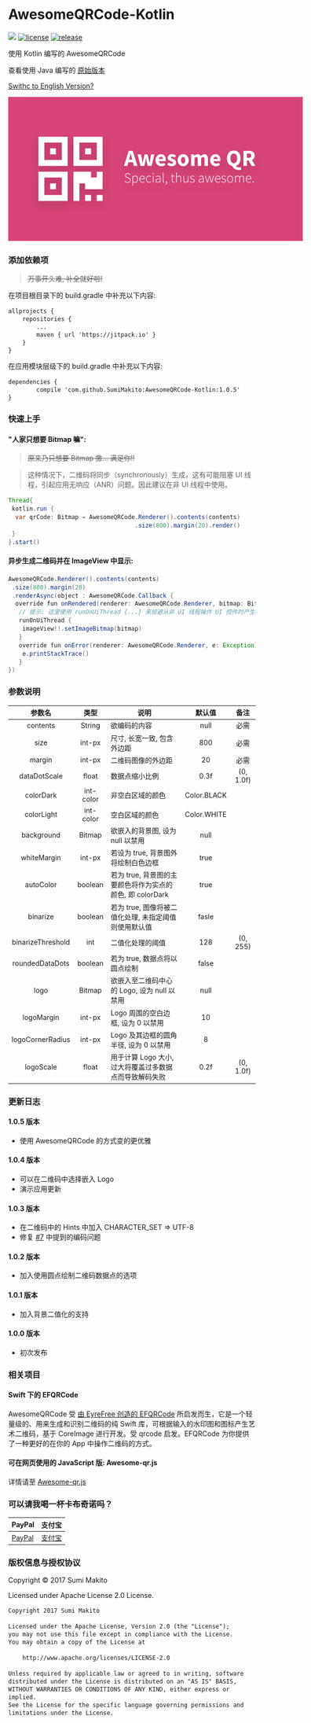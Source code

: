 # AwesomeQRCode-Kotlin
[![](https://jitpack.io/v/SumiMakito/AwesomeQRCode-Kotlin.svg)](https://jitpack.io/#SumiMakito/AwesomeQRCode-Kotlin)
[![license](https://img.shields.io/github/license/SumiMakito/AwesomeQRCode-Kotlin.svg)](https://github.com/SumiMakito/AwesomeQRCode-Kotlin/blob/master/LICENSE)
[![release](https://img.shields.io/github/release/SumiMakito/AwesomeQRCode-Kotlin.svg)](https://github.com/SumiMakito/AwesomeQRCode-Kotlin/releases/latest)

使用 Kotlin 编写的 AwesomeQRCode

查看使用 Java 编写的 [原始版本](https://github.com/SumiMakito/AwesomeQRCode)

[Swithc to English Version?](README.md)

<img alt="Special, thus awesome." src="art/banner.png" style="max-width: 600px;">

### 添加依赖项

> <del>万事开头难, 补全就好啦!</del>

在项目根目录下的 build.gradle 中补充以下内容:
```
allprojects {
	repositories {
		...
		maven { url 'https://jitpack.io' }
	}
}
```

在应用模块层级下的 build.gradle 中补充以下内容:
```
dependencies {
        compile 'com.github.SumiMakito:AwesomeQRCode-Kotlin:1.0.5'
}
```

### 快速上手

#### "人家只想要 Bitmap 嘛":

> <del>原来乃只想要 Bitmap 撒... 满足你!!</del>


> 这种情况下，二维码将同步（synchronously）生成，这有可能阻塞 UI 线程，引起应用无响应（ANR）问题。因此建议在非 UI 线程中使用。

```java
Thread{
 kotlin.run {
  var qrCode: Bitmap = AwesomeQRCode.Renderer().contents(contents)
  									.size(800).margin(20).render()
 }
}.start()
```

#### 异步生成二维码并在 ImageView 中显示:

```java
AwesomeQRCode.Renderer().contents(contents)
 .size(800).margin(20)
 .renderAsync(object : AwesomeQRCode.Callback {
  override fun onRendered(renderer: AwesomeQRCode.Renderer, bitmap: Bitmap) {
   // 提示: 这里使用 runOnUiThread {...} 来规避从非 UI 线程操作 UI 控件时产生的问题。
   runOnUiThread {
    imageView!!.setImageBitmap(bitmap)
   }
   override fun onError(renderer: AwesomeQRCode.Renderer, e: Exception) {
    e.printStackTrace()   
   }
})
```

### 参数说明

参数名 | 类型 | 说明 | 默认值 | 备注
:----:|:------:|----|:--:|:-----:
contents | String | 欲编码的内容 | null | 必需
size | int-px | 尺寸, 长宽一致, 包含外边距 | 800 | 必需
margin | int-px | 二维码图像的外边距 | 20 | 必需 
dataDotScale | float | 数据点缩小比例 | 0.3f | (0, 1.0f) 
colorDark | int-color | 非空白区域的颜色 | Color.BLACK | 
colorLight | int-color | 空白区域的颜色 | Color.WHITE |
background | Bitmap | 欲嵌入的背景图, 设为 null 以禁用 | null | 
whiteMargin | int-px | 若设为 true, 背景图外将绘制白色边框 | true | 
autoColor | boolean | 若为 true, 背景图的主要颜色将作为实点的颜色, 即 colorDark | true | 
binarize | boolean | 若为 true, 图像将被二值化处理, 未指定阈值则使用默认值 | fasle | 
binarizeThreshold | int | 二值化处理的阈值 | 128 | (0, 255)
roundedDataDots | boolean | 若为 true, 数据点将以圆点绘制 | false | 
logo | Bitmap | 欲嵌入至二维码中心的 Logo, 设为 null 以禁用 | null | 
logoMargin | int-px | Logo 周围的空白边框, 设为 0 以禁用 | 10 | 
logoCornerRadius | int-px | Logo 及其边框的圆角半径, 设为 0 以禁用 | 8 | 
logoScale | float | 用于计算 Logo 大小, 过大将覆盖过多数据点而导致解码失败 | 0.2f | (0, 1.0f)



### 更新日志

#### 1.0.5 版本
- 使用 AwesomeQRCode 的方式变的更优雅

#### 1.0.4 版本
- 可以在二维码中选择嵌入 Logo
- 演示应用更新

#### 1.0.3 版本
- 在二维码中的 Hints 中加入 CHARACTER_SET => UTF-8 
- 修复 [#7](https://github.com/SumiMakito/AwesomeQRCode/issues/7) 中提到的编码问题

#### 1.0.2 版本
- 加入使用圆点绘制二维码数据点的选项

#### 1.0.1 版本
- 加入背景二值化的支持

#### 1.0.0 版本
- 初次发布

### 相关项目

#### Swift 下的 EFQRCode 

AwesomeQRCode 受 [由 EyreFree 创造的 EFQRCode](https://github.com/EyreFree/EFQRCode) 所启发而生，它是一个轻量级的、用来生成和识别二维码的纯 Swift 库，可根据输入的水印图和图标产生艺术二维码，基于 CoreImage 进行开发。受 qrcode 启发。EFQRCode 为你提供了一种更好的在你的 App 中操作二维码的方式。


#### 可在网页使用的 JavaScript 版: Awesome-qr.js

详情请至 [Awesome-qr.js](https://github.com/SumiMakito/Awesome-qr.js)

### 可以请我喝一杯卡布奇诺吗？
PayPal | 支付宝
----|----
[PayPal](https://www.paypal.me/makito) | [支付宝](https://qr.alipay.com/a6x02021re1jk4ftcymlw79)

### 版权信息与授权协议

Copyright &copy; 2017 Sumi Makito

Licensed under Apache License 2.0 License.

```
Copyright 2017 Sumi Makito

Licensed under the Apache License, Version 2.0 (the "License");
you may not use this file except in compliance with the License.
You may obtain a copy of the License at

    http://www.apache.org/licenses/LICENSE-2.0

Unless required by applicable law or agreed to in writing, software
distributed under the License is distributed on an "AS IS" BASIS,
WITHOUT WARRANTIES OR CONDITIONS OF ANY KIND, either express or implied.
See the License for the specific language governing permissions and
limitations under the License.
```
